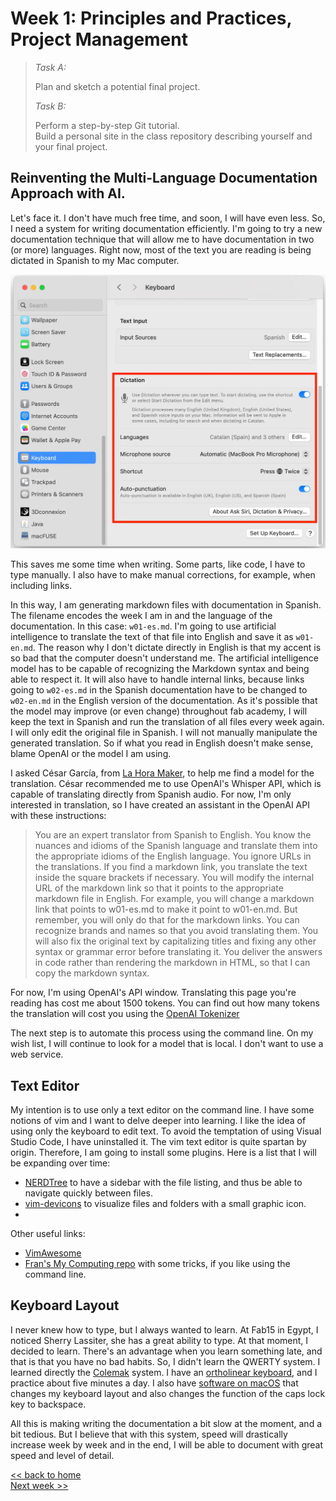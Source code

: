 # Week 1: Principles and Practices, Project Management

 > *Task A:*
 >
 > Plan and sketch a potential final project.
 >
 > *Task B:*
 >
 > Perform a step-by-step Git tutorial.  
 > Build a personal site in the class repository describing yourself and your final project.

## Reinventing the Multi-Language Documentation Approach with AI.

Let's face it. I don't have much free time, and soon, I will have even less. So, I need a system for writing documentation efficiently. I'm going to try a new documentation technique that will allow me to have documentation in two (or more) languages. Right now, most of the text you are reading is being dictated in Spanish to my Mac computer.

![dictation settings](img/w01/dictation.webp)

This saves me some time when writing. Some parts, like code, I have to type manually. I also have to make manual corrections, for example, when including links.

In this way, I am generating markdown files with documentation in Spanish. The filename encodes the week I am in and the language of the documentation. In this case: `w01-es.md`. I'm going to use artificial intelligence to translate the text of that file into English and save it as `w01-en.md`. The reason why I don't dictate directly in English is that my accent is so bad that the computer doesn't understand me. The artificial intelligence model has to be capable of recognizing the Markdown syntax and being able to respect it. It will also have to handle internal links, because links going to `w02-es.md` in the Spanish documentation have to be changed to `w02-en.md` in the English version of the documentation. As it's possible that the model may improve (or even change) throughout fab academy, I will keep the text in Spanish and run the translation of all files every week again. I will only edit the original file in Spanish. I will not manually manipulate the generated translation. So if what you read in English doesn't make sense, blame OpenAI or the model I am using.

I asked César García, from [La Hora Maker](https://www.youtube.com/lahoramaker), to help me find a model for the translation. César recommended me to use OpenAI's Whisper API, which is capable of translating directly from Spanish audio. For now, I'm only interested in translation, so I have created an assistant in the OpenAI API with these instructions:

> You are an expert translator from Spanish to English. You know the nuances and idioms of the Spanish language and translate them into the appropriate idioms of the English language. You ignore URLs in the translations. If you find a markdown link, you translate the text inside the square brackets if necessary. You will modify the internal URL of the markdown link so that it points to the appropriate markdown file in English. For example, you will change a markdown link that points to w01-es.md to make it point to w01-en.md. But remember, you will only do that for the markdown links. You can recognize brands and names so that you avoid translating them. You will also fix the original text by capitalizing titles and fixing any other syntax or grammar error before translating it. You deliver the answers in code rather than rendering the markdown in HTML, so that I can copy the markdown syntax.

For now, I'm using OpenAI's API window. Translating this page you're reading has cost me about 1500 tokens. You can find out how many tokens the translation will cost you using the [OpenAI Tokenizer](https://platform.openai.com/tokenizer)

The next step is to automate this process using the command line. On my wish list, I will continue to look for a model that is local. I don't want to use a web service.

## Text Editor
My intention is to use only a text editor on the command line. I have some notions of vim and I want to delve deeper into learning. I like the idea of using only the keyboard to edit text. To avoid the temptation of using Visual Studio Code, I have uninstalled it. The vim text editor is quite spartan by origin. Therefore, I am going to install some plugins. Here is a list that I will be expanding over time:

- [NERDTree](https://github.com/preservim/nerdtree) to have a sidebar with the file listing, and thus be able to navigate quickly between files.
- [vim-devicons](https://github.com/ryanoasis/vim-devicons) to visualize files and folders with a small graphic icon.
- 

Other useful links:

- [VimAwesome](https://vimawesome.com)
- [Fran's My Computing repo](https://github.com/TheBeachLab/myComputing) with some tricks, if you like using the command line.

## Keyboard Layout

I never knew how to type, but I always wanted to learn. At Fab15 in Egypt, I noticed Sherry Lassiter, she has a great ability to type. At that moment, I decided to learn. There's an advantage when you learn something late, and that is that you have no bad habits. So, I didn't learn the QWERTY system. I learned directly the [Colemak](https://colemak.com) system. I have an [ortholinear keyboard](https://drop.com/buy/preonic-mechanical-keyboard), and I practice about five minutes a day. I also have [software on macOS](https://karabiner-elements.pqrs.org) that changes my keyboard layout and also changes the function of the caps lock key to backspace.

All this is making writing the documentation a bit slow at the moment, and a bit tedious. But I believe that with this system, speed will drastically increase week by week and in the end, I will be able to document with great speed and level of detail.

[<< back to home](index-en.md)  
[Next week >>](w02-en.md)